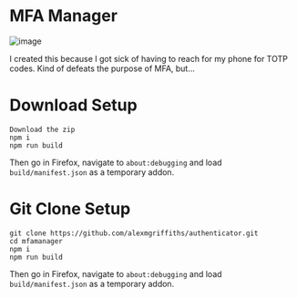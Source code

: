 # MFA Manager

![image](https://github.com/alexmgriffiths/mfamanager/assets/67096118/577d5416-7687-4bf3-a101-11ced86824a3)

I created this because I got sick of having to reach for my phone for TOTP codes. Kind of defeats the purpose of MFA, but...

# Download Setup

    Download the zip
    npm i
    npm run build

Then go in Firefox, navigate to `about:debugging` and load `build/manifest.json` as a temporary addon.

# Git Clone Setup

    git clone https://github.com/alexmgriffiths/authenticator.git
    cd mfamanager
    npm i
    npm run build

Then go in Firefox, navigate to `about:debugging` and load `build/manifest.json` as a temporary addon.
